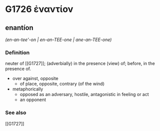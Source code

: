 # G1726 ἐναντίον

## enantíon

_(en-an-tee'-on | en-an-TEE-one | ane-an-TEE-one)_

### Definition

neuter of [[G1727]]; (adverbially) in the presence (view) of; before, in the presence of.

- over against, opposite
  - of place, opposite, contrary (of the wind)
- metaphorically
  - opposed as an adversary, hostile, antagonistic in feeling or act
  - an opponent

### See also

[[G1727]]

